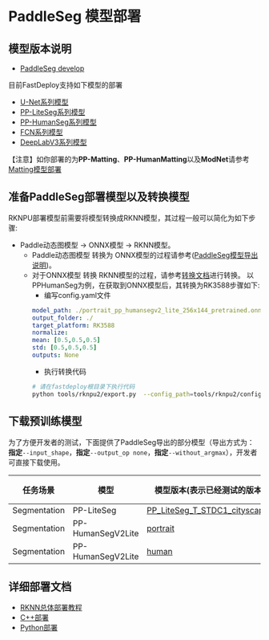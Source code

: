 # PaddleSeg 模型部署

## 模型版本说明

- [PaddleSeg develop](https://github.com/PaddlePaddle/PaddleSeg/tree/develop)

目前FastDeploy支持如下模型的部署

- [U-Net系列模型](https://github.com/PaddlePaddle/PaddleSeg/blob/release/2.6/configs/unet/README.md)
- [PP-LiteSeg系列模型](https://github.com/PaddlePaddle/PaddleSeg/blob/release/2.6/configs/pp_liteseg/README.md)
- [PP-HumanSeg系列模型](https://github.com/PaddlePaddle/PaddleSeg/blob/release/2.6/contrib/PP-HumanSeg/README.md)
- [FCN系列模型](https://github.com/PaddlePaddle/PaddleSeg/blob/release/2.6/configs/fcn/README.md)
- [DeepLabV3系列模型](https://github.com/PaddlePaddle/PaddleSeg/blob/release/2.6/configs/deeplabv3/README.md)

【注意】如你部署的为**PP-Matting**、**PP-HumanMatting**以及**ModNet**请参考[Matting模型部署](../../matting)

## 准备PaddleSeg部署模型以及转换模型

RKNPU部署模型前需要将模型转换成RKNN模型，其过程一般可以简化为如下步骤:
*   Paddle动态图模型 -> ONNX模型 -> RKNN模型。
    *   Paddle动态图模型 转换为 ONNX模型的过程请参考([PaddleSeg模型导出说明](https://github.com/PaddlePaddle/PaddleSeg/tree/release/2.6/contrib/PP-HumanSeg))。
    *   对于ONNX模型 转换 RKNN模型的过程，请参考[转换文档](../../../../../docs/cn/faq/rknpu2/export.md)进行转换。
        以PPHumanSeg为例，在获取到ONNX模型后，其转换为RK3588步骤如下:
        * 编写config.yaml文件
        ```yaml
        model_path: ./portrait_pp_humansegv2_lite_256x144_pretrained.onnx
        output_folder: ./
        target_platform: RK3588
        normalize:
        mean: [0.5,0.5,0.5]
        std: [0.5,0.5,0.5]
        outputs: None
        ```
        * 执行转换代码
        ```bash
        # 请在fastdeploy根目录下执行代码
        python tools/rknpu2/export.py  --config_path=tools/rknpu2/config/ppseg_config.yaml
        ```
        
## 下载预训练模型

为了方便开发者的测试，下面提供了PaddleSeg导出的部分模型（导出方式为：**指定**`--input_shape`，**指定**`--output_op none`，**指定**`--without_argmax`），开发者可直接下载使用。

| 任务场景             | 模型                | 模型版本(表示已经测试的版本)                                                                                                                            | 大小  | ONNX/RKNN是否支持 | ONNX/RKNN速度(ms) |
|------------------|-------------------|--------------------------------------------------------------------------------------------------------------------------------------------|-----|---------------|-----------------|
| Segmentation     | PP-LiteSeg        | [PP_LiteSeg_T_STDC1_cityscapes](https://bj.bcebos.com/fastdeploy/models/rknn2/PP_LiteSeg_T_STDC1_cityscapes_without_argmax_infer_3588.tgz) | -   | True/True     | 6634/5598       |
| Segmentation     | PP-HumanSegV2Lite | [portrait](https://bj.bcebos.com/fastdeploy/models/rknn2/portrait_pp_humansegv2_lite_256x144_inference_model_without_softmax_3588.tgz)     | -   | True/True     | 456/266         |
| Segmentation     | PP-HumanSegV2Lite | [human](https://bj.bcebos.com/fastdeploy/models/rknn2/human_pp_humansegv2_lite_192x192_pretrained_3588.tgz)                                | -   | True/True     | 496/256         |

## 详细部署文档
- [RKNN总体部署教程](../../../../../docs/cn/faq/rknpu2.md)
- [C++部署](cpp)
- [Python部署](python)
